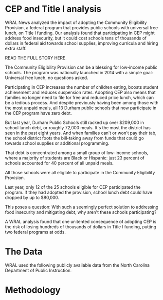 # CEP and Title I analysis
WRAL News analyzed the impact of adopting the Community Eligibility Provision, a federal program that provides public schools with universal free lunch, on Title I funding. Our analysis found that participating in CEP might address food insecurity, but it could cost schools tens of thousands of dollars in federal aid towards school supplies, improving curricula and hiring extra staff.

READ THE FULL STORY HERE.

The Community Eligibility Provision can be a blessing for low-income public schools. The program was nationally launched in 2014 with a simple goal: Universal free lunch, no questions asked.

Participating in CEP increases the number of children eating, boosts student achievement and reduces suspension rates. Adopting CEP also means that families no longer need to file for free and reduced price lunch, which can be a tedious process. And despite previously having been among those with the most unpaid meals, all 13 Durham public schools that now participate in the CEP program have zero debt.

But last year, Durham Public Schools still racked up over $209,000 in school lunch debt, or roughly 72,000 meals. It's the most the district has seen in the past eight years. And when families can't or won't pay their tab, the school district foots the bill-taking away from funds that could go towards school supplies or additional programming.

That debt is concentrated among a small group of low-income schools, where a majority of students are Black or Hispanic: just 23 percent of schools accounted for 40 percent of all unpaid meals.

All those schools were all eligible to participate in the Community Eligibility Provision.

Last year, only 12 of the 25 schools eligible for CEP participated the program. If they had adopted the provision, school lunch debt could have dropped by up to $80,000.

This poses a question: With such a seemingly perfect solution to addressing food insecurity and mitigating debt, why aren't these schools participating?

A WRAL analysis found that one unitented consequence of adopting CEP is the risk of losing hundreds of thousands of dollars in Title I funding, putting two federal programs at odds.

# The Data
WRAL used the following publicly available data from the North Carolina Department of Public Instruction:

# Methodology
